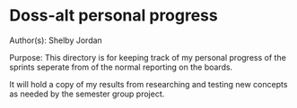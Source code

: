 # Doss-alt personal progress

Author(s): Shelby Jordan

Purpose: This directory is for keeping track of my personal progress of the sprints seperate from 
of the normal reporting on the boards.

It will hold a copy of my results from researching and testing new concepts as needed by the semester 
group project.
